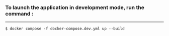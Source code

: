 ### To launch the application in development mode, run the command :

---

```
$ docker compose -f docker-compose.dev.yml up --build
```
